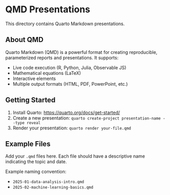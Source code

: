 # QMD Presentations

This directory contains Quarto Markdown presentations.

## About QMD

Quarto Markdown (QMD) is a powerful format for creating reproducible, parameterized reports and presentations. It supports:

- Live code execution (R, Python, Julia, Observable JS)
- Mathematical equations (LaTeX)
- Interactive elements
- Multiple output formats (HTML, PDF, PowerPoint, etc.)

## Getting Started

1. Install Quarto: https://quarto.org/docs/get-started/
2. Create a new presentation: `quarto create-project presentation-name --type reveal`
3. Render your presentation: `quarto render your-file.qmd`

## Example Files

Add your `.qmd` files here. Each file should have a descriptive name indicating the topic and date.

Example naming convention:
- `2025-01-data-analysis-intro.qmd`
- `2025-02-machine-learning-basics.qmd`